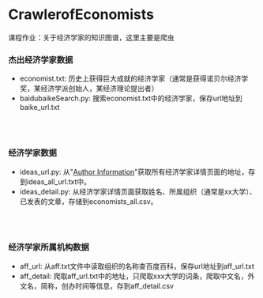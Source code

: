 # CrawlerofEconomists
课程作业：关于经济学家的知识图谱，这里主要是爬虫

### 杰出经济学家数据
- economist.txt: 历史上获得巨大成就的经济学家（通常是获得诺贝尔经济学奖，某经济学派创始人，某经济理论提出者）
- baidubaikeSearch.py: 搜索economist.txt中的经济学家，保存url地址到baike_url.txt
<br/> 
<br/> 

### 经济学家数据
- ideas_url.py: 从"[Author Information](https://ideas.repec.org/i/e.html)"获取所有经济学家详情页面的地址，存到ideas_all_url.txt中。
- ideas_detail.py: 从经济学家详情页面获取姓名、所属组织（通常是xx大学）、已发表的文章，存储到economists_all.csv。
<br/>
<br/> 

### 经济学家所属机构数据
- aff_url: 从aff.txt文件中读取组织的名称查百度百科，保存url地址到aff_url.txt
- aff_detail: 爬取aff_url.txt中的地址，只爬取xxx大学的词条，爬取中文名，外文名，简称，创办时间等信息，存到aff_detail.csv
